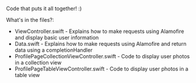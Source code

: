 Code that puts it all together! :)


What's in the files?: 

* ViewController.swift - Explains how to make requests using Alamofire and display basic user information
* Data.swift - Explains how to make requests using Alamofire and return data using a completionHandler
* ProfilePageCollectionViewController.swift - Code to display user photos in a collection view
* ProfilePageTableViewController.swift - Code to display user photos in a table view


